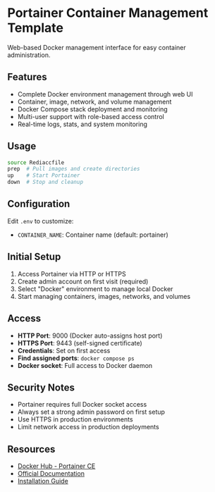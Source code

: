 # Portainer Container Management Template

Web-based Docker management interface for easy container administration.

## Features
- Complete Docker environment management through web UI
- Container, image, network, and volume management
- Docker Compose stack deployment and monitoring
- Multi-user support with role-based access control
- Real-time logs, stats, and system monitoring

## Usage
```bash
source Rediaccfile
prep  # Pull images and create directories
up    # Start Portainer
down  # Stop and cleanup
```

## Configuration
Edit `.env` to customize:
- `CONTAINER_NAME`: Container name (default: portainer)

## Initial Setup
1. Access Portainer via HTTP or HTTPS
2. Create admin account on first visit (required)
3. Select "Docker" environment to manage local Docker
4. Start managing containers, images, networks, and volumes

## Access
- **HTTP Port**: 9000 (Docker auto-assigns host port)
- **HTTPS Port**: 9443 (self-signed certificate)
- **Credentials**: Set on first access
- **Find assigned ports**: `docker compose ps`
- **Docker socket**: Full access to Docker daemon

## Security Notes
- Portainer requires full Docker socket access
- Always set a strong admin password on first setup
- Use HTTPS in production environments
- Limit network access in production deployments

## Resources
- [Docker Hub - Portainer CE](https://hub.docker.com/r/portainer/portainer-ce)
- [Official Documentation](https://docs.portainer.io/)
- [Installation Guide](https://docs.portainer.io/start/install-ce/server/docker/linux)